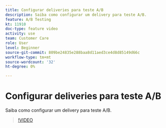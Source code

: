 ```yaml
---
title: Configurar deliveries para teste A/B
description: Saiba como configurar um delivery para teste A/B.
feature: A/B Testing
kt: 11910
doc-type: feature video
activity: use
team: Customer Care
role: User
level: Beginner
source-git-commit: 809be24835e288baa8d11aed3ce4d8d85149d66c
workflow-type: tm+mt
source-wordcount: '32'
ht-degree: 0%

---
```



# Configurar deliveries para teste A/B

Saiba como configurar um delivery para teste A/B.

>[!VIDEO](https://video.tv.adobe.com/v/3415929?quality=12)
